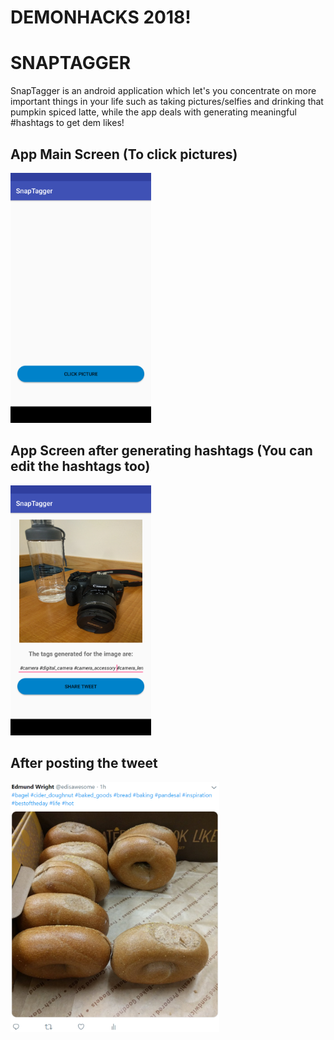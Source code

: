 # DEMONHACKS 2018!

# SNAPTAGGER

SnapTagger is an android application which let's you concentrate on more important things in your life such as taking pictures/selfies and drinking that pumpkin spiced latte, while the app deals with generating meaningful \#hashtags to get dem likes!


## App Main Screen (To click pictures)
<img src="./app1.png" height="400"/>


## App Screen after generating hashtags (You can edit the hashtags too)
<img src="./app2.png" height="400"/>

## After posting the tweet
<img src="./tweet1.png" height="400"/>
